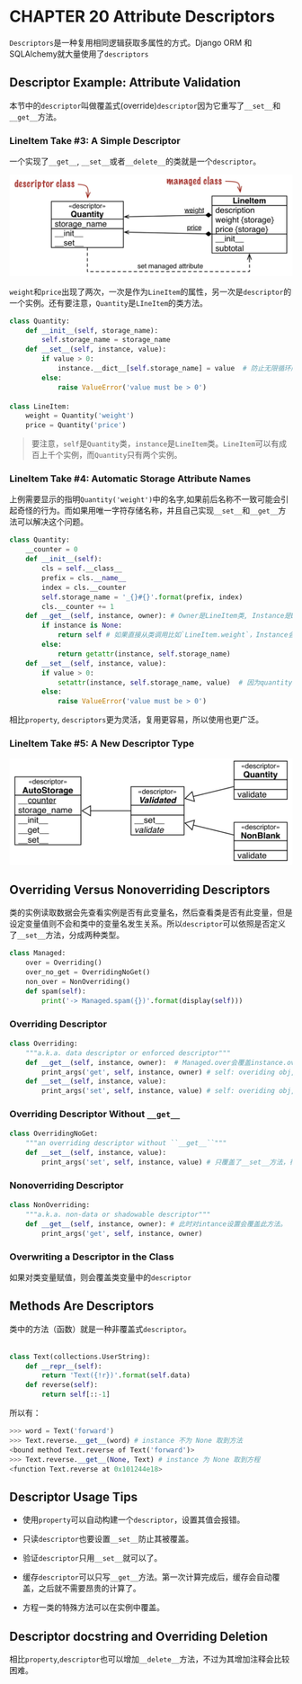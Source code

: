 # CHAPTER 20 Attribute Descriptors

`Descriptors`是一种复用相同逻辑获取多属性的方式。Django ORM 和 SQLAlchemy就大量使用了`descriptors`
## Descriptor Example: Attribute Validation

本节中的`descriptor`叫做覆盖式(override)`descriptor`因为它重写了`__set__`和`__get__`方法。

### LineItem Take #3: A Simple Descriptor
一个实现了`__get__`, `__set__`或者`__delete__`的类就是一个`descriptor`。

![descriptor](descriptor.jpg)

`weight`和`price`出现了两次，一次是作为`LineItem`的属性，另一次是`descriptor`的一个实例。还有要注意，`Quantity`是`LIneItem`的类方法。

```python
class Quantity:
    def __init__(self, storage_name):
        self.storage_name = storage_name
    def __set__(self, instance, value): 
        if value > 0:
            instance.__dict__[self.storage_name] = value  # 防止无限循环所以需要直接操作字典。
        else:
            raise ValueError('value must be > 0')

class LineItem:
    weight = Quantity('weight') 
    price = Quantity('price')
```
> 要注意，`self`是`Quantity`类，`instance`是`LineItem`类。`LineItem`可以有成百上千个实例，而`Quantity`只有两个实例。

### LineItem Take #4: Automatic Storage Attribute Names
上例需要显示的指明`Quantity('weight')`中的名字,如果前后名称不一致可能会引起奇怪的行为。而如果用唯一字符存储名称，并且自己实现`__set__`和`__get__`方法可以解决这个问题。

```python
class Quantity: 
    __counter = 0
    def __init__(self):
        cls = self.__class__ 
        prefix = cls.__name__ 
        index = cls.__counter
        self.storage_name = '_{}#{}'.format(prefix, index)
        cls.__counter += 1
    def __get__(self, instance, owner): # Owner是LineItem类, Instance是LineItem实例
        if instance is None:
            return self # 如果直接从类调用比如`LineItem.weight`，Instance会为None。
        else:
            return getattr(instance, self.storage_name)  
    def __set__(self, instance, value): 
        if value > 0:
            setattr(instance, self.storage_name, value)  # 因为quantity 名称和 storage_name不同所以可以不用直接操作字典。
        else:
            raise ValueError('value must be > 0')
```

相比`property`, `descriptors`更为灵活，复用更容易，所以使用也更广泛。

### LineItem Take #5: A New Descriptor Type

![validated](validated.jpg)

## Overriding Versus Nonoverriding Descriptors

类的实例读取数据会先查看实例是否有此变量名，然后查看类是否有此变量，但是设定变量值则不会和类中的变量名发生关系。所以`descriptor`可以依照是否定义了`__set__`方法，分成两种类型。
```python
class Managed:
    over = Overriding() 
    over_no_get = OverridingNoGet()
    non_over = NonOverriding()
    def spam(self):
        print('-> Managed.spam({})'.format(display(self)))
```

### Overriding Descriptor
```python
class Overriding:
    """a.k.a. data descriptor or enforced descriptor"""
    def __get__(self, instance, owner):  # Managed.over会覆盖instance.over方法
        print_args('get', self, instance, owner) # self: overiding obj, instance: managed instance, owner: managed class
    def __set__(self, instance, value): 
        print_args('set', self, instance, value) # self: overiding obj, instance: managed instance, value: set value 
```


### Overriding Descriptor Without `__get__`
```python
class OverridingNoGet:
    """an overriding descriptor without ``__get__``"""
    def __set__(self, instance, value): 
        print_args('set', self, instance, value) # 只覆盖了__set__方法，行为和上面一样，除了instance.over_no_get是直接取值。
```

### Nonoverriding Descriptor
```python
class NonOverriding:
    """a.k.a. non-data or shadowable descriptor"""
    def __get__(self, instance, owner): # 此时对intance设置会覆盖此方法。
        print_args('get', self, instance, owner)

```
### Overwriting a Descriptor in the Class

如果对类变量赋值，则会覆盖类变量中的`descriptor`

## Methods Are Descriptors

类中的方法（函数）就是一种非覆盖式`descriptor`。
```python

class Text(collections.UserString):
    def __repr__(self):
        return 'Text({!r})'.format(self.data)
    def reverse(self): 
        return self[::-1]
```

所以有：

```python
>>> word = Text('forward')
>>> Text.reverse.__get__(word) # instance 不为 None 取到方法
<bound method Text.reverse of Text('forward')>
>>> Text.reverse.__get__(None, Text) # instance 为 None 取到方程
<function Text.reverse at 0x101244e18>

```

## Descriptor Usage Tips

- 使用`property`可以自动构建一个`descriptor`，设置其值会报错。

- 只读`descriptor`也要设置`__set__`防止其被覆盖。

- 验证`descriptor`只用`__set__`就可以了。

- 缓存`descriptor`可以只写`__get__`方法。第一次计算完成后，缓存会自动覆盖，之后就不需要昂贵的计算了。

- 方程一类的特殊方法可以在实例中覆盖。

## Descriptor docstring and Overriding Deletion

相比`property`,`descriptor`也可以增加`__delete__`方法，不过为其增加注释会比较困难。
